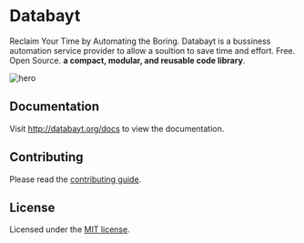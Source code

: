# Databayt

Reclaim Your Time by Automating the Boring. Databayt is a bussiness automation service provider to allow a soultion to save time and effort. Free. Open Source. **a compact, modular, and reusable code library**.

![hero](/readme/stack.png)

## Documentation

Visit http://databayt.org/docs to view the documentation.

## Contributing

Please read the [contributing guide](/CONTRIBUTING.md).

## License

Licensed under the [MIT license](https://github.com/shadcn/ui/blob/main/LICENSE.md).